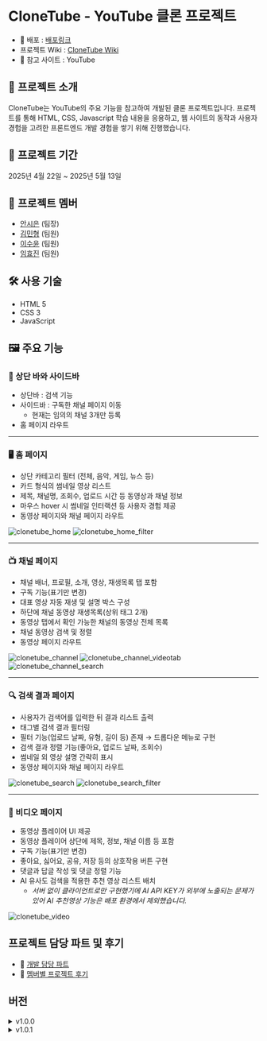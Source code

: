 # CloneTube - YouTube 클론 프로젝트

- 🔗 배포 : [배포링크](https://clonetube-g7lt.onrender.com)
- 프로젝트 Wiki : [CloneTube Wiki](https://github.com/ase10git/CloneTube/wiki)
- 📌 참고 사이트 : YouTube

## 🚀 프로젝트 소개
CloneTube는 YouTube의 주요 기능을 참고하여 개발된 클론 프로젝트입니다. 
프로젝트를 통해 HTML, CSS, Javascript 학습 내용을 응용하고, 웹 사이트의 동작과 사용자 경험을 고려한 프론트엔드 개발 경험을 쌓기 위해 진행했습니다.

## 📅 프로젝트 기간
2025년 4월 22일 ~ 2025년 5월 13일

## 👥 프로젝트 멤버
- [안시은](https://github.com/ase10git) (팀장)
- [김민형](https://github.com/KimTeaHyeong1) (팀원)
- [이수윤](https://github.com/suyunlee) (팀원)
- [임효진](https://github.com/hyonize) (팀원)

## 🛠️ 사용 기술
- HTML 5
- CSS 3
- JavaScript

## 🖼️ 주요 기능
### 🔖 상단 바와 사이드바
- 상단바 : 검색 기능
- 사이드바 : 구독한 채널 페이지 이동
  - 현재는 임의의 채널 3개만 등록
- 홈 페이지 라우트

---
### 🖥 홈 페이지
- 상단 카테고리 필터 (전체, 음악, 게임, 뉴스 등)
- 카드 형식의 썸네일 영상 리스트
- 제목, 채널명, 조회수, 업로드 시간 등 동영상과 채널 정보
- 마우스 hover 시 썸네일 인터랙션 등 사용자 경험 제공
- 동영상 페이지와 채널 페이지 라우트

![clonetube_home](https://github.com/user-attachments/assets/7c0144e0-3ab3-4406-a266-78d25f0ac497)
![clonetube_home_filter](https://github.com/user-attachments/assets/9f0af1f8-49d0-4df6-9ea1-f5e7d6be7eed)

---
### 📺 채널 페이지
- 채널 배너, 프로필, 소개, 영상, 재생목록 탭 포함
- 구독 기능(표기만 변경)
- 대표 영상 자동 재생 및 설명 박스 구성
- 하단에 채널 동영상 재생목록(상위 태그 2개)
- 동영상 탭에서 확인 가능한 채널의 동영상 전체 목록
- 채널 동영상 검색 및 정렬
- 동영상 페이지 라우트

![clonetube_channel](https://github.com/user-attachments/assets/7e9b7da3-67ea-4c3d-80e2-a1507dccd2ad)
![clonetube_channel_videotab](https://github.com/user-attachments/assets/04cc96c9-d10d-4e07-8e6e-60f43c0a0289)
![clonetube_channel_search](https://github.com/user-attachments/assets/bb352606-9b5f-4ff7-9f1b-06fee5d08f7d)

---
### 🔍 검색 결과 페이지
- 사용자가 검색어를 입력한 뒤 결과 리스트 출력
- 태그별 검색 결과 필터링
- 필터 기능(업로드 날짜, 유형, 길이 등) 존재 → 드롭다운 메뉴로 구현
- 검색 결과 정렬 기능(좋아요, 업로드 날짜, 조회수)
- 썸네일 외 영상 설명 간략히 표시
- 동영상 페이지와 채널 페이지 라우트

![clonetube_search](https://github.com/user-attachments/assets/bf082b1c-3fd0-42e8-8c47-effe454e75dc)
![clonetube_search_filter](https://github.com/user-attachments/assets/2a593c9a-2d6b-4f9c-bf33-00387e32521e)

---
### 🎥 비디오 페이지
- 동영상 플레이어 UI 제공
- 동영상 플레이어 상단에 제목, 정보, 채널 이름 등 포함
- 구독 기능(표기만 변경)
- 좋아요, 싫어요, 공유, 저장 등의 상호작용 버튼 구현
- 댓글과 답글 작성 및 댓글 정렬 기능
- AI 유사도 검색을 적용한 추천 영상 리스트 배치
  - *서버 없이 클라이언트로만 구현했기에 AI API KEY가 외부에 노출되는 문제가 있어 AI 추천영상 기능은 배포 환경에서 제외했습니다.*

![clonetube_video](https://github.com/user-attachments/assets/44f484a3-11f7-4011-beaa-23bf2fc4522f)

## 프로젝트 담당 파트 및 후기
- 📝 [개발 담당 파트](https://github.com/ase10git/CloneTube/wiki/%EA%B0%9C%EB%B0%9C%EB%8B%B4%EB%8B%B9-%ED%8C%8C%ED%8A%B8)
- 📖 [멤버별 프로젝트 후기](https://github.com/ase10git/CloneTube/wiki/%EB%A9%A4%EB%B2%84-%EC%86%8C%EA%B0%90)

## 버전
<details>
  <summary>v1.0.0</summary>
  <ul>
    <li>branch : main -> v1.0.0</li>
    <li>commit : 2025.05.13 12:23</li>
    <li>설명 : 프로젝트 완료. 배포 진행. 발표</li>
  </ul>
</details>

 
<details>
  <summary>v1.0.1</summary>
  <ul>
    <li>branch : v1.0.1</li>
    <li>commit : 2025.05.17 15:45</li>
    <li>설명 : 프로젝트 피드백 내용 반영</li>
  </ul>
</details>
